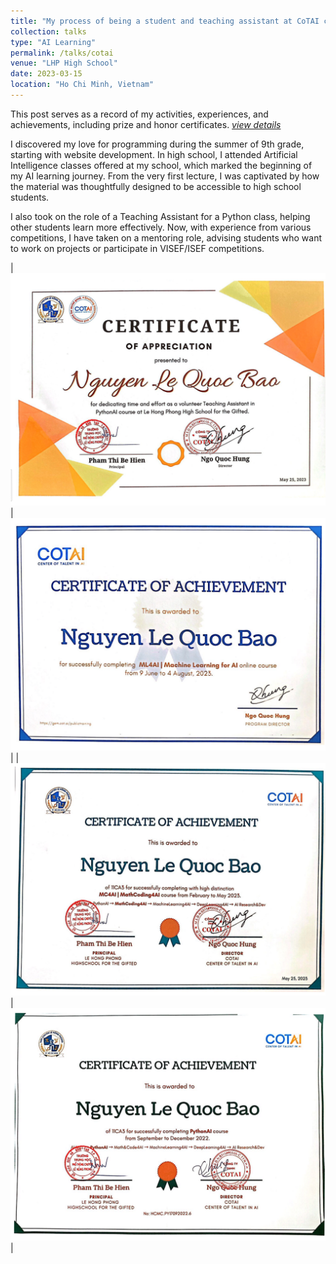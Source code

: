 ```yaml
---
title: "My process of being a student and teaching assistant at CoTAI classes"
collection: talks
type: "AI Learning"
permalink: /talks/cotai
venue: "LHP High School"
date: 2023-03-15
location: "Ho Chi Minh, Vietnam"
---
```


This post serves as a record of my activities, experiences, and achievements, including prize and honor certificates. [*view details*](/posts/algo)

I discovered my love for programming during the summer of 9th grade, starting with website development. In high school, I attended Artificial Intelligence classes offered at my school, which marked the beginning of my AI learning journey. From the very first lecture, I was captivated by how the material was thoughtfully designed to be accessible to high school students.

I also took on the role of a Teaching Assistant for a Python class, helping other students learn more effectively. Now, with experience from various competitions, I have taken on a mentoring role, advising students who want to work on projects or participate in VISEF/ISEF competitions.

| ![](/assets/images/cotai/ta.png) | ![](/assets/images/cotai/ml.png) |
| ![](/assets/images/cotai/mc.png) | ![](/assets/images/cotai/py.png) |